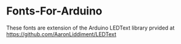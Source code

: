 # Fonts-For-Arduino

These fonts are extension of the  Arduino LEDText library prvided at https://github.com/AaronLiddiment/LEDText
